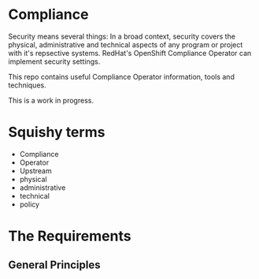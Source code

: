 # Compliance

Security means several things: In a broad context, security covers the physical, administrative and technical aspects of any program or project with it's repsective systems. RedHat's OpenShift Compliance Operator can implement security settings.

This repo contains useful Compliance Operator information, tools and techniques. 

This is a work in progress.

# Squishy terms
* Compliance
* Operator
* Upstream
* physical
* administrative
* technical
* policy

# The Requirements

## General Principles

